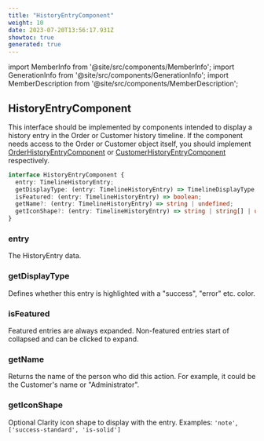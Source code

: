 ```yaml
---
title: "HistoryEntryComponent"
weight: 10
date: 2023-07-20T13:56:17.931Z
showtoc: true
generated: true
---
```

<!-- This file was generated from the Vendure source. Do not modify. Instead, re-run the "docs:build" script -->
import MemberInfo from '@site/src/components/MemberInfo';
import GenerationInfo from '@site/src/components/GenerationInfo';
import MemberDescription from '@site/src/components/MemberDescription';


## HistoryEntryComponent

<GenerationInfo sourceFile="packages/admin-ui/src/lib/core/src/providers/custom-history-entry-component/history-entry-component-types.ts" sourceLine="16" packageName="@vendure/admin-ui" since="1.9.0" />

This interface should be implemented by components intended to display a history entry in the
Order or Customer history timeline. If the component needs access to the Order or Customer object itself,
you should implement <a href='/admin-ui-api/custom-history-entry-components/order-history-entry-component#orderhistoryentrycomponent'>OrderHistoryEntryComponent</a> or <a href='/admin-ui-api/custom-history-entry-components/customer-history-entry-component#customerhistoryentrycomponent'>CustomerHistoryEntryComponent</a> respectively.

```ts title="Signature"
interface HistoryEntryComponent {
  entry: TimelineHistoryEntry;
  getDisplayType: (entry: TimelineHistoryEntry) => TimelineDisplayType;
  isFeatured: (entry: TimelineHistoryEntry) => boolean;
  getName?: (entry: TimelineHistoryEntry) => string | undefined;
  getIconShape?: (entry: TimelineHistoryEntry) => string | string[] | undefined;
}
```

### entry

<MemberInfo kind="property" type="TimelineHistoryEntry"   />

The HistoryEntry data.
### getDisplayType

<MemberInfo kind="property" type="(entry: TimelineHistoryEntry) =&#62; TimelineDisplayType"   />

Defines whether this entry is highlighted with a "success", "error" etc. color.
### isFeatured

<MemberInfo kind="property" type="(entry: TimelineHistoryEntry) =&#62; boolean"   />

Featured entries are always expanded. Non-featured entries start of collapsed and can be clicked
to expand.
### getName

<MemberInfo kind="property" type="(entry: TimelineHistoryEntry) =&#62; string | undefined"   />

Returns the name of the person who did this action. For example, it could be the Customer's name
or "Administrator".
### getIconShape

<MemberInfo kind="property" type="(entry: TimelineHistoryEntry) =&#62; string | string[] | undefined"   />

Optional Clarity icon shape to display with the entry. Examples: `'note'`, `['success-standard', 'is-solid']`
